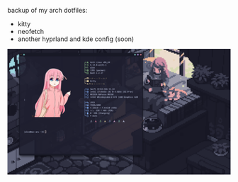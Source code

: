 backup of my arch dotfiles:
- kitty
- neofetch
- another hyprland and kde config (soon)

![screenshot](Screenshot_20250402_223959.png)
